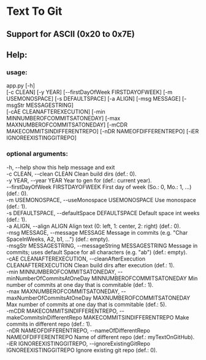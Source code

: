 # Text To Git

## Support for ASCII (0x20 to 0x7E)

## Help:

### usage: <br />

app.py [-h] <br />
[-c CLEAN] [-y YEAR] [--firstDayOfWeek FIRSTDAYOFWEEK] [-m USEMONOSPACE] [-s DEFAULTSPACE] [-a ALIGN] [-msg MESSAGE] [-msgStr MESSAGESTRING] <br />
[-cAE CLEANAFTEREXECUTION] [-min MINNUMBEROFCOMMITSATONEDAY] [-max MAXNUMBEROFCOMMITSATONEDAY] [-mCDR MAKECOMMITSINDIFFERENTREPO]
[-nDR NAMEOFDIFFERENTREPO] [-iER IGNOREEXISTINGGITREPO] <br/>

### optional arguments: <br />

-h, --help show this help message and exit <br />
-c CLEAN, --clean CLEAN Clean build dirs (def.: 0). <br />
-y YEAR, --year YEAR Year to gen for (def.: current year). <br />
--firstDayOfWeek FIRSTDAYOFWEEK First day of week (So.: 0, Mo.: 1, ...) (def.: 0). <br />
-m USEMONOSPACE, --useMonospace USEMONOSPACE Use monospace (def.: 1). <br />
-s DEFAULTSPACE, --defaultSpace DEFAULTSPACE Default space int weeks (def.: 1). <br />
-a ALIGN, --align ALIGN Align text (0: left, 1: center, 2: right) (def.: 0). <br />
-msg MESSAGE, --message MESSAGE Message in commits (e.g. "Char SpaceInWeeks, A2, b1, ...") (def.: empty). <br />
-msgStr MESSAGESTRING, --messageString MESSAGESTRING Message in commits; uses default Space for all characters (e.g. "ab") (def.: empty). <br />
-cAE CLEANAFTEREXECUTION, --cleanAfterExecution CLEANAFTEREXECUTION Clean build dirs after execution (def.: 1). <br />
-min MINNUMBEROFCOMMITSATONEDAY, --minNumberOfCommitsAtOneDay MINNUMBEROFCOMMITSATONEDAY Min number of commits at one day that is commitable (def.: 1). <br />
-max MAXNUMBEROFCOMMITSATONEDAY, --maxNumberOfCommitsAtOneDay MAXNUMBEROFCOMMITSATONEDAY Max number of commits at one day that is commitable (def.: 5). <br />
-mCDR MAKECOMMITSINDIFFERENTREPO, --makeCommitsInDifferentRepo MAKECOMMITSINDIFFERENTREPO Make commits in different repo (def.: 1). <br />
-nDR NAMEOFDIFFERENTREPO, --nameOfDifferentRepo NAMEOFDIFFERENTREPO Name of different repo (def.: myTextOnGitHub). <br />
-iER IGNOREEXISTINGGITREPO, --ignoreExistingGitRepo IGNOREEXISTINGGITREPO Ignore existing git repo (def.: 0). <br />
